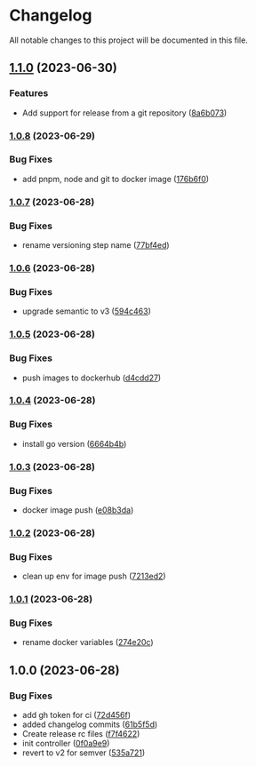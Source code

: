 # Changelog

All notable changes to this project will be documented in this file.

## [1.1.0](https://github.com/wandb/operator/compare/v1.0.8...v1.1.0) (2023-06-30)


### Features

* Add support for release from a git repository ([8a6b073](https://github.com/wandb/operator/commit/8a6b07375f4885a767ba5688166d69c158d4abc9))

### [1.0.8](https://github.com/wandb/operator/compare/v1.0.7...v1.0.8) (2023-06-29)


### Bug Fixes

* add pnpm, node and git to docker image ([176b6f0](https://github.com/wandb/operator/commit/176b6f083369b3929b7cc2574dd30a54aae6f5b2))

### [1.0.7](https://github.com/wandb/operator/compare/v1.0.6...v1.0.7) (2023-06-28)


### Bug Fixes

* rename versioning step name ([77bf4ed](https://github.com/wandb/operator/commit/77bf4ed30fc3ae729c6fe33ae4e35d4d3226caa7))

### [1.0.6](https://github.com/wandb/operator/compare/v1.0.5...v1.0.6) (2023-06-28)


### Bug Fixes

* upgrade semantic to v3 ([594c463](https://github.com/wandb/operator/commit/594c463187dde87150abdca81b0135f650e5eccc))

### [1.0.5](https://github.com/wandb/operator/compare/v1.0.4...v1.0.5) (2023-06-28)


### Bug Fixes

* push images to dockerhub ([d4cdd27](https://github.com/wandb/operator/commit/d4cdd27519f02444af9dc81b3080ce49d20bd75f))

### [1.0.4](https://github.com/wandb/operator/compare/v1.0.3...v1.0.4) (2023-06-28)


### Bug Fixes

* install go version ([6664b4b](https://github.com/wandb/operator/commit/6664b4b1aa3d6e807c51d080b9fa858cdb452ee9))

### [1.0.3](https://github.com/wandb/operator/compare/v1.0.2...v1.0.3) (2023-06-28)


### Bug Fixes

* docker image push ([e08b3da](https://github.com/wandb/operator/commit/e08b3da814e2b3656b6f5cd888930d581e32d243))

### [1.0.2](https://github.com/wandb/operator/compare/v1.0.1...v1.0.2) (2023-06-28)


### Bug Fixes

* clean up env for image push ([7213ed2](https://github.com/wandb/operator/commit/7213ed23aa67eb3a221d4d58a133eabcaa533012))

### [1.0.1](https://github.com/wandb/operator/compare/v1.0.0...v1.0.1) (2023-06-28)


### Bug Fixes

* rename docker variables ([274e20c](https://github.com/wandb/operator/commit/274e20cc8e8bff9f0d856b3b41528051ea8eae0c))

## 1.0.0 (2023-06-28)


### Bug Fixes

* add gh token for ci ([72d456f](https://github.com/wandb/operator/commit/72d456fb9c4ce0709d45c6306f9f8496c3edd9f3))
* added changelog commits ([61b5f5d](https://github.com/wandb/operator/commit/61b5f5d2383cf341acbe188662643ef387e2bf07))
* Create release rc files ([f7f4622](https://github.com/wandb/operator/commit/f7f46221ec4b5b7eae0726b4c96205652a139814))
* init controller ([0f0a9e9](https://github.com/wandb/operator/commit/0f0a9e98fadd103c6d61afe23c87e7247d27ccc8))
* revert to v2 for semver ([535a721](https://github.com/wandb/operator/commit/535a7215eea0a26ed19c6a7febda817208abd9f4))
